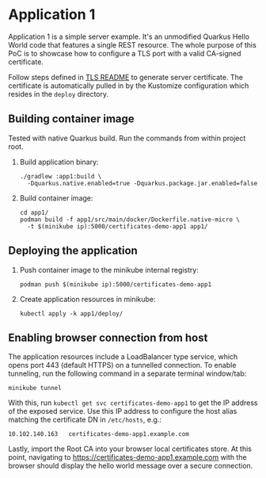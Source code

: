 # Application 1

Application 1 is a simple server example. It's an unmodified Quarkus Hello World
code that features a single REST resource. The whole purpose of this PoC is to
showcase how to configure a TLS port with a valid CA-signed certificate.

Follow steps defined in [TLS README](./deploy/tls/README.md) to generate server
certificate. The certificate is automatically pulled in by the Kustomize
configuration which resides in the `deploy` directory.

## Building container image

Tested with native Quarkus build. Run the commands from within project root.

1. Build application binary:
   ```
   ./gradlew :app1:build \
     -Dquarkus.native.enabled=true -Dquarkus.package.jar.enabled=false
   ```
2. Build container image:
   ```
   cd app1/
   podman build -f app1/src/main/docker/Dockerfile.native-micro \
     -t $(minikube ip):5000/certificates-demo-app1 app1/
   ```

## Deploying the application

1. Push container image to the minikube internal registry:
   ```
   podman push $(minikube ip):5000/certificates-demo-app1
   ```
2. Create application resources in minikube:
   ```
   kubectl apply -k app1/deploy/
   ```

## Enabling browser connection from host

The application resources include a LoadBalancer type service, which opens
port 443 (default HTTPS) on a tunnelled connection. To enable tunneling,
run the following command in a separate terminal window/tab:

```
minikube tunnel
```

With this, run `kubectl get svc certificates-demo-app1` to get the IP address
of the exposed service. Use this IP address to configure the host alias matching
the certificate DN in `/etc/hosts`, e.g.:

```
10.102.140.163   certificates-demo-app1.example.com
```

Lastly, import the Root CA into your browser local certificates store.
At this point, navigating to https://certificates-demo-app1.example.com with
the browser should display the hello world message over a secure connection.
